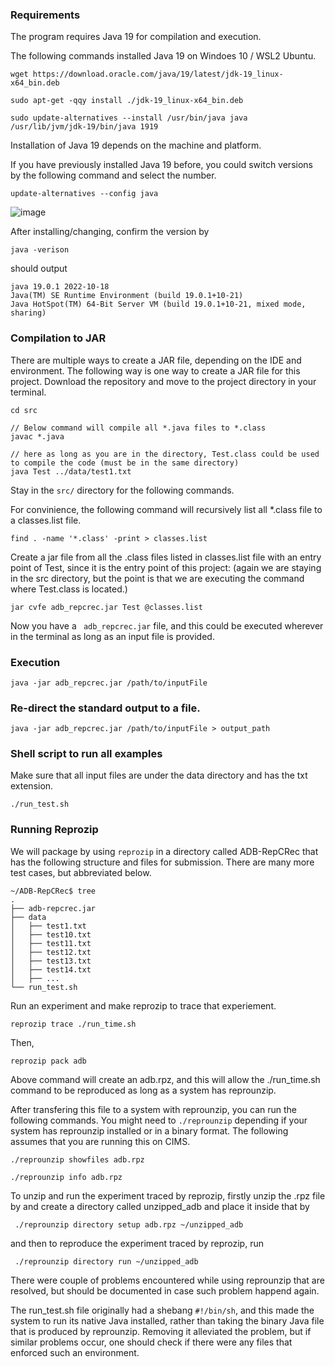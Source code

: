 
### Requirements

The program requires Java 19 for compilation and execution.

The following commands installed Java 19 on Windoes 10 / WSL2 Ubuntu.

``` 
wget https://download.oracle.com/java/19/latest/jdk-19_linux-x64_bin.deb

sudo apt-get -qqy install ./jdk-19_linux-x64_bin.deb

sudo update-alternatives --install /usr/bin/java java /usr/lib/jvm/jdk-19/bin/java 1919
```
Installation of Java 19 depends on the machine and platform.


If you have previously installed Java 19 before, you could switch versions by the following command and select the number.
```
update-alternatives --config java
```
![image](https://user-images.githubusercontent.com/15973953/204956900-59927794-c15e-4c1b-8078-1ae34e31efba.png)


After installing/changing, confirm the version by
```
java -verison
```

should output
```
java 19.0.1 2022-10-18
Java(TM) SE Runtime Environment (build 19.0.1+10-21)
Java HotSpot(TM) 64-Bit Server VM (build 19.0.1+10-21, mixed mode, sharing)
```


### Compilation to JAR

There are multiple ways to create a JAR file, depending
on the IDE and environment. The following way is one way
to create a JAR file for this project. Download the repository
and move to the project directory in your terminal.

``` 
cd src

// Below command will compile all *.java files to *.class
javac *.java

// here as long as you are in the directory, Test.class could be used to compile the code (must be in the same directory)
java Test ../data/test1.txt
```

Stay in the ``` src/ ``` directory for the following commands.

For convinience, the following command will recursively list all *.class file to a classes.list file.
```
find . -name '*.class' -print > classes.list
```

Create a jar file from all the .class files listed in classes.list file with an entry point of Test, since it is
the entry point of this project: (again we are staying in the src directory, but the point is that we are
executing the command where Test.class is located.)
```
jar cvfe adb_repcrec.jar Test @classes.list
```
Now you have a ``` adb_repcrec.jar``` file, and this could be executed wherever in the terminal as long as an input file is provided.

### Execution
```
java -jar adb_repcrec.jar /path/to/inputFile
```

### Re-direct the standard output to a file.
```
java -jar adb_repcrec.jar /path/to/inputFile > output_path
```

### Shell script to run all examples
Make sure that all input files are under the data directory and has the txt extension.
```
./run_test.sh
```

### Running Reprozip

We will package by using ```reprozip``` in a directory called ADB-RepCRec that has the following structure and files for submission. There are many more test cases, but abbreviated below.

```
~/ADB-RepCRec$ tree
.
├── adb-repcrec.jar
├── data
│   ├── test1.txt
│   ├── test10.txt
│   ├── test11.txt
│   ├── test12.txt
│   ├── test13.txt
│   ├── test14.txt
│   ├── ...
└── run_test.sh
```

Run an experiment and make reprozip to trace that experiement.

```
reprozip trace ./run_time.sh
```

Then,
```
reprozip pack adb
```

Above command will create an adb.rpz, and this will allow the ./run_time.sh command to be reproduced as long as a system has reprounzip.

After transfering this file to a system with reprounzip, you can run the following commands. You might need to ```./reprounzip``` depending if your system has reprounzip installed or in a binary format. The following assumes that you are running this on CIMS.

```
./reprounzip showfiles adb.rpz

./reprounzip info adb.rpz
```

To unzip and run the experiment traced by reprozip, firstly unzip the .rpz file by and create a directory called unzipped_adb and place it inside that by

```
 ./reprounzip directory setup adb.rpz ~/unzipped_adb 
```

and then to reproduce the experiment traced by reprozip, run

```
 ./reprounzip directory run ~/unzipped_adb 
```

There were couple of problems encountered while using reprounzip that are resolved, but should be documented in case such problem happend again.

The run_test.sh file originally had a shebang ```#!/bin/sh```, and this made the system to run its native Java installed, rather than taking the binary Java file that is produced by reprounzip. Removing it alleviated the problem, but if similar problems occur, one should check if there were any files that enforced such an environment.





